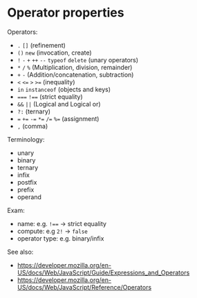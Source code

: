 Operator properties
===================

Operators:
- `.` `[]` (refinement)
- `()` `new` (invocation, create)
- `!` `-` `+` `++` `--` `typeof` `delete` (unary operators)
- `*` `/` `%` (Multiplication, division, remainder)
- `+` `-` (Addition/concatenation, subtraction)
- `<` `<=` `>` `>=` (inequality)
- `in` `instanceof` (objects and keys)
- `===` `!==` (strict equality)
- `&&` `||` (Logical and Logical or)
- `?:` (ternary)
- `=` `+=` `-=` `*=` `/=` `%=` (assignment)
- `,` (comma)

Terminology:
- unary
- binary
- ternary
- infix
- postfix
- prefix
- operand

Exam:
- name: e.g. `!==` → strict equality
- compute: e.g `2!` → `false`
- operator type: e.g. binary/infix

See also:
- https://developer.mozilla.org/en-US/docs/Web/JavaScript/Guide/Expressions_and_Operators
- https://developer.mozilla.org/en-US/docs/Web/JavaScript/Reference/Operators

